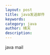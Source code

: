 ```yaml
---
layout: post
title: java发送邮件
keywords: 
category: java
author: 晴天
description: 
---
```


<p>java mail</p>